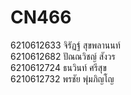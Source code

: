 # CN466
6210612633 จิรัฏฐ์ สุขพลานนท์<br>
6210612682 ปัณณวิชญ์ สังวร<br>
6210612724 ธนวินท์ ศรีสุข<br>
6210612732 พรชัย พุ่มภิญโญ<br>

